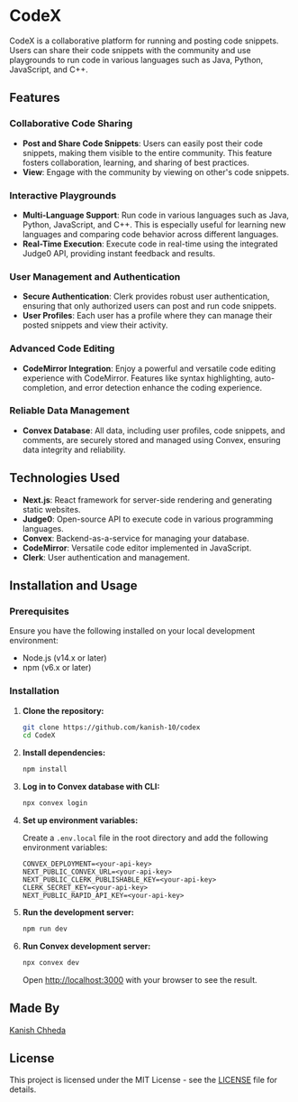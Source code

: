 # CodeX

CodeX is a collaborative platform for running and posting code snippets. Users can share their code snippets with the
community and use playgrounds to run code in various languages such as Java, Python, JavaScript, and C++.

## Features

### Collaborative Code Sharing

- **Post and Share Code Snippets**: Users can easily post their code snippets, making them visible to the entire
  community. This feature fosters collaboration, learning, and sharing of best practices.
- **View**: Engage with the community by viewing on other's code snippets.

### Interactive Playgrounds

- **Multi-Language Support**: Run code in various languages such as Java, Python, JavaScript, and C++. This is
  especially useful for learning new languages and comparing code behavior across different languages.
- **Real-Time Execution**: Execute code in real-time using the integrated Judge0 API, providing instant feedback and
  results.

### User Management and Authentication

- **Secure Authentication**: Clerk provides robust user authentication, ensuring that only authorized users can post and
  run code snippets.
- **User Profiles**: Each user has a profile where they can manage their posted snippets and view their activity.

### Advanced Code Editing

- **CodeMirror Integration**: Enjoy a powerful and versatile code editing experience with CodeMirror. Features like
  syntax highlighting, auto-completion, and error detection enhance the coding experience.

### Reliable Data Management

- **Convex Database**: All data, including user profiles, code snippets, and comments, are securely stored and managed
  using Convex, ensuring data integrity and reliability.

## Technologies Used

- **Next.js**: React framework for server-side rendering and generating static websites.
- **Judge0**: Open-source API to execute code in various programming languages.
- **Convex**: Backend-as-a-service for managing your database.
- **CodeMirror**: Versatile code editor implemented in JavaScript.
- **Clerk**: User authentication and management.

## Installation and Usage

### Prerequisites

Ensure you have the following installed on your local development environment:

- Node.js (v14.x or later)
- npm (v6.x or later)

### Installation

1. **Clone the repository:**

    ```bash
    git clone https://github.com/kanish-10/codex
    cd CodeX
    ```

2. **Install dependencies:**

    ```bash
    npm install
    ```

3. **Log in to Convex database with CLI:**

    ```bash
    npx convex login
    ```

4. **Set up environment variables:**

   Create a `.env.local` file in the root directory and add the following environment variables:

    ```env
    CONVEX_DEPLOYMENT=<your-api-key>
    NEXT_PUBLIC_CONVEX_URL=<your-api-key>
    NEXT_PUBLIC_CLERK_PUBLISHABLE_KEY=<your-api-key>
    CLERK_SECRET_KEY=<your-api-key>
    NEXT_PUBLIC_RAPID_API_KEY=<your-api-key>
    ```

5. **Run the development server:**

    ```bash
    npm run dev
    ```

6. **Run Convex development server:**

    ```bash
    npx convex dev
    ```

   Open [http://localhost:3000](http://localhost:3000) with your browser to see the result.

## Made By

[Kanish Chheda](https://github.com/kanish-10)

## License

This project is licensed under the MIT License - see the [LICENSE](LICENSE) file for details.


